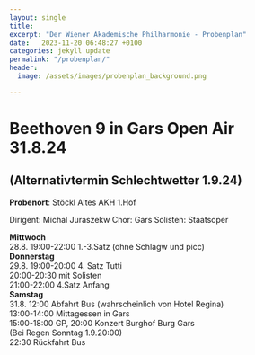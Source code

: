 ```yaml
---
layout: single
title:  
excerpt: "Der Wiener Akademische Philharmonie - Probenplan" 
date:   2023-11-20 06:48:27 +0100
categories: jekyll update
permalink: "/probenplan/"
header:
  image: /assets/images/probenplan_background.png

---
```



# Beethoven 9 in Gars Open Air 31.8.24
## (Alternativtermin Schlechtwetter 1.9.24)

**Probenort**: Stöckl Altes AKH 1.Hof

Dirigent: Michal Juraszekw
Chor: Gars
Solisten: Staatsoper

**Mittwoch** <br/>
 28.8. 19:00-22:00 1.-3.Satz (ohne Schlagw und picc)<br/>
**Donnerstag**<br/>
29.8. 19:00-20:00 4. Satz Tutti<br/>
20:00-20:30 mit Solisten<br/>
21:00-22:00 4.Satz Anfang<br/>
**Samstag**<br/>
31.8. 12:00 Abfahrt Bus (wahrscheinlich von Hotel Regina)<br/>
13:00-14:00 Mittagessen in Gars<br/>
15:00-18:00 GP, 20:00 Konzert Burghof Burg Gars<br/>
(Bei Regen Sonntag 1.9.20:00)<br/>
22:30 Rückfahrt Bus<br/>